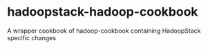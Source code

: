 hadoopstack-hadoop-cookbook
===========================

A wrapper cookbook of hadoop-cookbook containing HadoopStack specific changes
